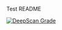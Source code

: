 Test README

[![DeepScan Grade](https://dev.deepscan.io/api/projects/631/branches/511/badge/grade.svg)](https://dev.deepscan.io/dashboard/#view=project&pid=631&bid=511)

